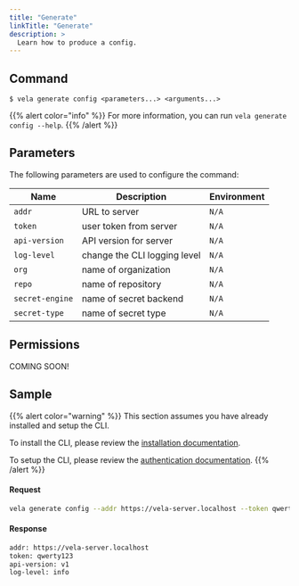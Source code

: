 ```yaml
---
title: "Generate"
linkTitle: "Generate"
description: >
  Learn how to produce a config.
---
```


## Command

```
$ vela generate config <parameters...> <arguments...>
```

{{% alert color="info" %}}
For more information, you can run `vela generate config --help`.
{{% /alert %}}

## Parameters

The following parameters are used to configure the command:

| Name            | Description                  | Environment |
| --------------- | ---------------------------- | ----------- |
| `addr`          | URL to server                | `N/A`       |
| `token`         | user token from server       | `N/A`       |
| `api-version`   | API version for server       | `N/A`       |
| `log-level`     | change the CLI logging level | `N/A`       |
| `org`           | name of organization         | `N/A`       |
| `repo`          | name of repository           | `N/A`       |
| `secret-engine` | name of secret backend       | `N/A`       |
| `secret-type`   | name of secret type          | `N/A`       |

## Permissions

COMING SOON!

## Sample

{{% alert color="warning" %}}
This section assumes you have already installed and setup the CLI.

To install the CLI, please review the [installation documentation](/docs/cli/install/).

To setup the CLI, please review the [authentication documentation](/docs/cli/authentication).
{{% /alert %}}

#### Request

```sh
vela generate config --addr https://vela-server.localhost --token qwerty123
```

#### Response

```sh
addr: https://vela-server.localhost
token: qwerty123
api-version: v1
log-level: info
```
